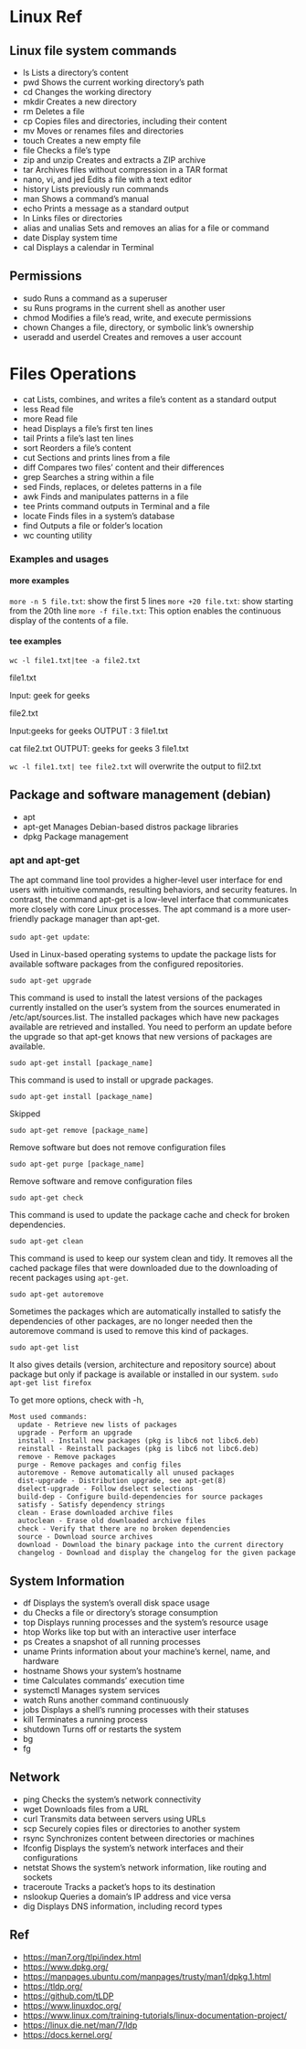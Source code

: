 # Linux Ref

## Linux file system commands

* ls	Lists a directory’s content
* pwd	Shows the current working directory’s path
* cd	Changes the working directory
* mkdir	Creates a new directory
* rm	Deletes a file
* cp	Copies files and directories, including their content
* mv	Moves or renames files and directories
* touch	Creates a new empty file
* file	Checks a file’s type
* zip and unzip	Creates and extracts a ZIP archive
* tar	Archives files without compression in a TAR format
* nano, vi, and jed	Edits a file with a text editor
* history	Lists previously run commands
* man	Shows a command’s manual
* echo	Prints a message as a standard output
* ln	Links files or directories
* alias and unalias	Sets and removes an alias for a file or command
* date Display system time
* cal	Displays a calendar in Terminal

## Permissions

* sudo	Runs a command as a superuser
* su	Runs programs in the current shell as another user
* chmod	Modifies a file’s read, write, and execute permissions
* chown	Changes a file, directory, or symbolic link’s ownership
* useradd and userdel	Creates and removes a user account

# Files Operations
* cat	Lists, combines, and writes a file’s content as a standard output
* less  Read file
* more  Read file
* head	Displays a file’s first ten lines
* tail	Prints a file’s last ten lines
* sort	Reorders a file’s content
* cut	Sections and prints lines from a file
* diff	Compares two files’ content and their differences
* grep	Searches a string within a file
* sed	Finds, replaces, or deletes patterns in a file
* awk	Finds and manipulates patterns in a file
* tee	Prints command outputs in Terminal and a file
* locate	Finds files in a system’s database
* find	Outputs a file or folder’s location
* wc    counting utility

### Examples and usages

#### more examples

`more -n 5 file.txt`: show the first 5 lines
`more +20 file.txt`: show starting from the 20th line
`more -f file.txt`: This option enables the continuous display of the contents of a file.

#### tee examples

`wc -l file1.txt|tee -a file2.txt`

file1.txt

Input: geek
       for
       geeks

file2.txt

Input:geeks
      for
      geeks
OUTPUT : 3 file1.txt

cat file2.txt
OUTPUT:
      geeks
      for
      geeks
      3 file1.txt

`wc -l file1.txt| tee file2.txt`
will overwrite the output to fil2.txt

## Package and software management (debian)

* apt
* apt-get	Manages Debian-based distros package libraries
* dpkg      Package management

### apt and apt-get

The apt command line tool provides a higher-level user interface for end users with intuitive commands, resulting behaviors, and security features. In contrast, the command apt-get is a low-level interface that communicates more closely with core Linux processes. The apt command is a more user-friendly package manager than apt-get.

`sudo apt-get update`: 

Used in Linux-based operating systems to update the package lists for available software packages from the configured repositories.

`sudo apt-get upgrade`

This command is used to install the latest versions of the packages currently installed on the user’s system from the sources enumerated in /etc/apt/sources.list. The installed packages which have new packages available are retrieved and installed. You need to perform an update before the upgrade so that apt-get knows that new versions of packages are available.

`sudo apt-get install [package_name]`

This command is used to install or upgrade packages. 

`sudo apt-get install [package_name]`

Skipped

`sudo apt-get remove [package_name]`

Remove software but does not remove configuration files

`sudo apt-get purge [package_name]`

Remove software and remove configuration files

`sudo apt-get check`

This command is used to update the package cache and check for broken dependencies.

`sudo apt-get clean`

This command is used to keep our system clean and tidy. It removes all the cached package files that were downloaded due to the downloading of recent packages using `apt-get`.

`sudo apt-get autoremove`

Sometimes the packages which are automatically installed to satisfy the dependencies of other packages, are no longer needed then the autoremove command is used to remove this kind of packages.

`sudo apt-get list`

It also gives details (version, architecture and repository source) about package but only if package is available or installed in our system. `sudo apt-get list firefox`

To get more options, check with -h,

```
Most used commands:
  update - Retrieve new lists of packages
  upgrade - Perform an upgrade
  install - Install new packages (pkg is libc6 not libc6.deb)
  reinstall - Reinstall packages (pkg is libc6 not libc6.deb)
  remove - Remove packages
  purge - Remove packages and config files
  autoremove - Remove automatically all unused packages
  dist-upgrade - Distribution upgrade, see apt-get(8)
  dselect-upgrade - Follow dselect selections
  build-dep - Configure build-dependencies for source packages
  satisfy - Satisfy dependency strings
  clean - Erase downloaded archive files
  autoclean - Erase old downloaded archive files
  check - Verify that there are no broken dependencies
  source - Download source archives
  download - Download the binary package into the current directory
  changelog - Download and display the changelog for the given package
```

## System Information

* df	Displays the system’s overall disk space usage
* du	Checks a file or directory’s storage consumption
* top	Displays running processes and the system’s resource usage
* htop	Works like top but with an interactive user interface
* ps	Creates a snapshot of all running processes
* uname	Prints information about your machine’s kernel, name, and hardware
* hostname	Shows your system’s hostname
* time	Calculates commands’ execution time
* systemctl	Manages system services
* watch	Runs another command continuously
* jobs	Displays a shell’s running processes with their statuses
* kill	Terminates a running process
* shutdown	Turns off or restarts the system
* bg
* fg

## Network

* ping	Checks the system’s network connectivity
* wget	Downloads files from a URL
* curl	Transmits data between servers using URLs
* scp	Securely copies files or directories to another system
* rsync	Synchronizes content between directories or machines
* lfconfig	Displays the system’s network interfaces and their configurations
* netstat	Shows the system’s network information, like routing and sockets
* traceroute	Tracks a packet’s hops to its destination
* nslookup	Queries a domain’s IP address and vice versa
* dig	Displays DNS information, including record types



## Ref

* https://man7.org/tlpi/index.html
* https://www.dpkg.org/
* https://manpages.ubuntu.com/manpages/trusty/man1/dpkg.1.html
* https://tldp.org/
* https://github.com/tLDP
* https://www.linuxdoc.org/
* https://www.linux.com/training-tutorials/linux-documentation-project/
* https://linux.die.net/man/7/ldp
* https://docs.kernel.org/


